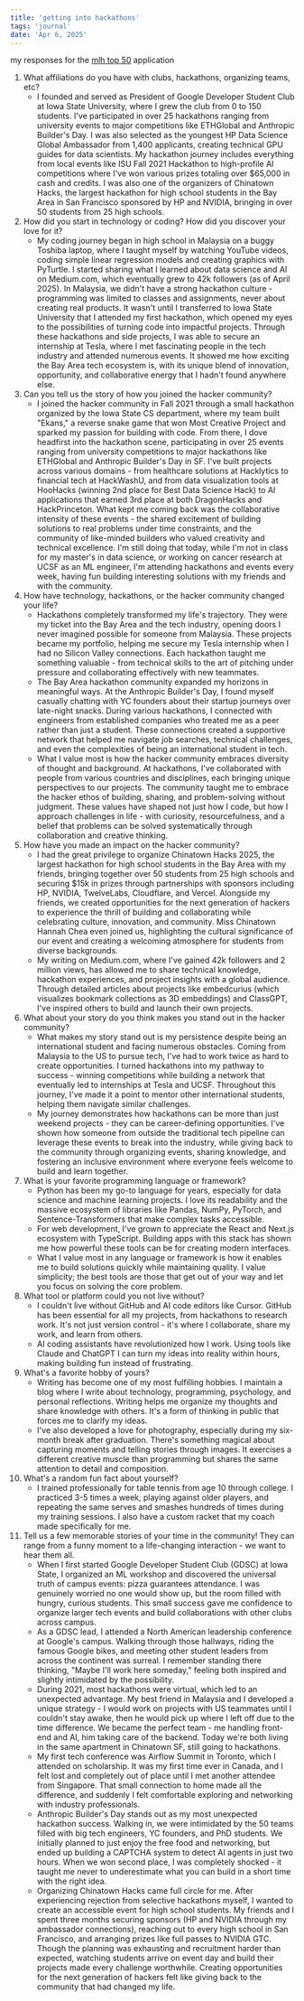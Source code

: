 ```yaml
---
title: 'getting into hackathons'
tags: 'journal'
date: 'Apr 6, 2025'
---
```


my responses for the [mlh top 50](https://top.mlh.io/nominations) application

1. What affiliations do you have with clubs, hackathons, organizing teams, etc?
   - I founded and served as President of Google Developer Student Club at Iowa State University, where I grew the club from 0 to 150 students. I've participated in over 25 hackathons ranging from university events to major competitions like ETHGlobal and Anthropic Builder's Day. I was also selected as the youngest HP Data Science Global Ambassador from 1,400 applicants, creating technical GPU guides for data scientists. My hackathon journey includes everything from local events like ISU Fall 2021 Hackathon to high-profile AI competitions where I've won various prizes totaling over $65,000 in cash and credits. I was also one of the organizers of Chinatown Hacks, the largest hackathon for high school students in the Bay Area in San Francisco sponsored by HP and NVIDIA, bringing in over 50 students from 25 high schools.
2. How did you start in technology or coding? How did you discover your love for it?
   - My coding journey began in high school in Malaysia on a buggy Toshiba laptop, where I taught myself by watching YouTube videos, coding simple linear regression models and creating graphics with PyTurtle. I started sharing what I learned about data science and AI on Medium.com, which eventually grew to 42k followers (as of April 2025). In Malaysia, we didn't have a strong hackathon culture - programming was limited to classes and assignments, never about creating real products. It wasn't until I transferred to Iowa State University that I attended my first hackathon, which opened my eyes to the possibilities of turning code into impactful projects. Through these hackathons and side projects, I was able to secure an internship at Tesla, where I met fascinating people in the tech industry and attended numerous events. It showed me how exciting the Bay Area tech ecosystem is, with its unique blend of innovation, opportunity, and collaborative energy that I hadn't found anywhere else.
3. Can you tell us the story of how you joined the hacker community?
   - I joined the hacker community in Fall 2021 through a small hackathon organized by the Iowa State CS department, where my team built "Ekans," a reverse snake game that won Most Creative Project and sparked my passion for building with code. From there, I dove headfirst into the hackathon scene, participating in over 25 events ranging from university competitions to major hackathons like ETHGlobal and Anthropic Builder's Day in SF. I've built projects across various domains - from healthcare solutions at Hacklytics to financial tech at HackWashU, and from data visualization tools at HooHacks (winning 2nd place for Best Data Science Hack) to AI applications that earned 3rd place at both DragonHacks and HackPrinceton. What kept me coming back was the collaborative intensity of these events - the shared excitement of building solutions to real problems under time constraints, and the community of like-minded builders who valued creativity and technical excellence. I'm still doing that today, while I'm not in class for my master's in data science, or working on cancer research at UCSF as an ML engineer, I'm attending hackathons and events every week, having fun building interesting solutions with my friends and with the community.
4. How have technology, hackathons, or the hacker community changed your life?
   - Hackathons completely transformed my life's trajectory. They were my ticket into the Bay Area and the tech industry, opening doors I never imagined possible for someone from Malaysia. These projects became my portfolio, helping me secure my Tesla internship when I had no Silicon Valley connections. Each hackathon taught me something valuable - from technical skills to the art of pitching under pressure and collaborating effectively with new teammates.
   - The Bay Area hackathon community expanded my horizons in meaningful ways. At the Anthropic Builder's Day, I found myself casually chatting with YC founders about their startup journeys over late-night snacks. During various hackathons, I connected with engineers from established companies who treated me as a peer rather than just a student. These connections created a supportive network that helped me navigate job searches, technical challenges, and even the complexities of being an international student in tech.
   - What I value most is how the hacker community embraces diversity of thought and background. At hackathons, I've collaborated with people from various countries and disciplines, each bringing unique perspectives to our projects. The community taught me to embrace the hacker ethos of building, sharing, and problem-solving without judgment. These values have shaped not just how I code, but how I approach challenges in life - with curiosity, resourcefulness, and a belief that problems can be solved systematically through collaboration and creative thinking.
5. How have you made an impact on the hacker community?
   - I had the great privilege to organize Chinatown Hacks 2025, the largest hackathon for high school students in the Bay Area with my friends, bringing together over 50 students from 25 high schools and securing $15k in prizes through partnerships with sponsors including HP, NVIDIA, TwelveLabs, Cloudflare, and Vercel. Alongside my friends, we created opportunities for the next generation of hackers to experience the thrill of building and collaborating while celebrating culture, innovation, and community. Miss Chinatown Hannah Chea even joined us, highlighting the cultural significance of our event and creating a welcoming atmosphere for students from diverse backgrounds.
   - My writing on Medium.com, where I've gained 42k followers and 2 million views, has allowed me to share technical knowledge, hackathon experiences, and project insights with a global audience. Through detailed articles about projects like embedcurius (which visualizes bookmark collections as 3D embeddings) and ClassGPT, I've inspired others to build and launch their own projects.
6. What about your story do you think makes you stand out in the hacker community?
   - What makes my story stand out is my persistence despite being an international student and facing numerous obstacles. Coming from Malaysia to the US to pursue tech, I've had to work twice as hard to create opportunities. I turned hackathons into my pathway to success - winning competitions while building a network that eventually led to internships at Tesla and UCSF. Throughout this journey, I've made it a point to mentor other international students, helping them navigate similar challenges.
   - My journey demonstrates how hackathons can be more than just weekend projects - they can be career-defining opportunities. I've shown how someone from outside the traditional tech pipeline can leverage these events to break into the industry, while giving back to the community through organizing events, sharing knowledge, and fostering an inclusive environment where everyone feels welcome to build and learn together.
7. What is your favorite programming language or framework?
   - Python has been my go-to language for years, especially for data science and machine learning projects. I love its readability and the massive ecosystem of libraries like Pandas, NumPy, PyTorch, and Sentence-Transformers that make complex tasks accessible.
   - For web development, I've grown to appreciate the React and Next.js ecosystem with TypeScript. Building apps with this stack has shown me how powerful these tools can be for creating modern interfaces.
   - What I value most in any language or framework is how it enables me to build solutions quickly while maintaining quality. I value simplicity; the best tools are those that get out of your way and let you focus on solving the core problem.
8. What tool or platform could you not live without?
   - I couldn't live without GitHub and AI code editors like Cursor. GitHub has been essential for all my projects, from hackathons to research work. It's not just version control - it's where I collaborate, share my work, and learn from others.
   - AI coding assistants have revolutionized how I work. Using tools like Claude and ChatGPT I can turn my ideas into reality within hours, making building fun instead of frustrating.
9. What's a favorite hobby of yours?
   - Writing has become one of my most fulfilling hobbies. I maintain a blog where I write about technology, programming, psychology, and personal reflections. Writing helps me organize my thoughts and share knowledge with others. It's a form of thinking in public that forces me to clarify my ideas.
   - I've also developed a love for photography, especially during my six-month break after graduation. There's something magical about capturing moments and telling stories through images. It exercises a different creative muscle than programming but shares the same attention to detail and composition.
10. What's a random fun fact about yourself?
    - I trained professionally for table tennis from age 10 through college. I practiced 3-5 times a week, playing against older players, and repeating the same serves and smashes hundreds of times during my training sessions. I also have a custom racket that my coach made specifically for me.
11. Tell us a few memorable stories of your time in the community! They can range from a funny moment to a life-changing interaction - we want to hear them all.
    - When I first started Google Developer Student Club (GDSC) at Iowa State, I organized an ML workshop and discovered the universal truth of campus events: pizza guarantees attendance. I was genuinely worried no one would show up, but the room filled with hungry, curious students. This small success gave me confidence to organize larger tech events and build collaborations with other clubs across campus.
    - As a GDSC lead, I attended a North American leadership conference at Google's campus. Walking through those hallways, riding the famous Google bikes, and meeting other student leaders from across the continent was surreal. I remember standing there thinking, "Maybe I'll work here someday," feeling both inspired and slightly intimidated by the possibility.
    - During 2021, most hackathons were virtual, which led to an unexpected advantage. My best friend in Malaysia and I developed a unique strategy - I would work on projects with US teammates until I couldn't stay awake, then he would pick up where I left off due to the time difference. We became the perfect team - me handling front-end and AI, him taking care of the backend. Today we're both living in the same apartment in Chinatown SF, still going to hackathons.
    - My first tech conference was Airflow Summit in Toronto, which I attended on scholarship. It was my first time ever in Canada, and I felt lost and completely out of place until I met another attendee from Singapore. That small connection to home made all the difference, and suddenly I felt comfortable exploring and networking with industry professionals.
    - Anthropic Builder's Day stands out as my most unexpected hackathon success. Walking in, we were intimidated by the 50 teams filled with big tech engineers, YC founders, and PhD students. We initially planned to just enjoy the free food and networking, but ended up building a CAPTCHA system to detect AI agents in just two hours. When we won second place, I was completely shocked - it taught me never to underestimate what you can build in a short time with the right idea.
    - Organizing Chinatown Hacks came full circle for me. After experiencing rejection from selective hackathons myself, I wanted to create an accessible event for high school students. My friends and I spent three months securing sponsors (HP and NVIDIA through my ambassador connections), reaching out to every high school in San Francisco, and arranging prizes like full passes to NVIDIA GTC. Though the planning was exhausting and recruitment harder than expected, watching students arrive on event day and build their projects made every challenge worthwhile. Creating opportunities for the next generation of hackers felt like giving back to the community that had changed my life.
